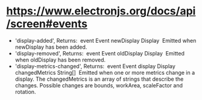 # <https://www.electronjs.org/docs/api/screen#events>

- 'display-added',  Returns:  event Event newDisplay Display  Emitted when newDisplay has been added.
- 'display-removed',  Returns:  event Event oldDisplay Display  Emitted when oldDisplay has been removed.
- 'display-metrics-changed',  Returns:  event Event display Display changedMetrics String[]  Emitted when one or more metrics change in a display. The changedMetrics is an array of strings that describe the changes. Possible changes are bounds, workArea, scaleFactor and rotation.
